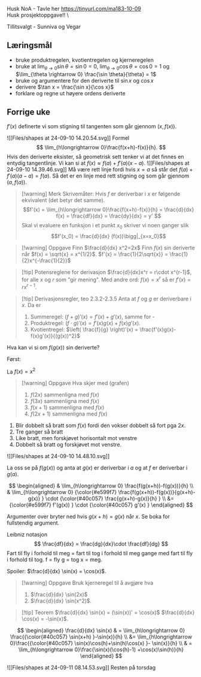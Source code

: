 Husk NoA - Tavle her https://tinyurl.com/ma183-10-09 \
Husk prosjektoppgave!! \

Tillitsvalgt - Sunniva og Vegar
## Læringsmål

- bruke produktregelen, kvotientregelen og kjerneregelen
- bruke at $\lim_{\theta \rightarrow 0}\sin \theta = \sin 0 = 0$, $\lim_{\theta \rightarrow 0}\cos \theta = \cos 0 = 1$ og $\lim_{\theta \rightarrow 0} \frac{\sin \theta}{\theta} = 1$ 
- bruke og argumentere for den deriverte til $\sin x$ og $\cos x$
- derivere $\tan x = \frac{\sin x}{\cos x}$ 
- forklare og regne ut høyere ordens deriverte 



## Forrige uke

$f'(x)$ definerte vi som stigning til tangenten som går gjennom $(x,f(x))$.

![[Files/shapes at 24-09-10 14.20.54.svg]]
Formel
$$
\lim_{h\longrightarrow  0}\frac{f(x+h)-f(x)}{h}.
$$
Hvis den deriverte eksister, så geometrisk sett tenker vi at det finnes en entydig tangentlinje. Vi kan si at 
$f(x) \approx f(a)+f'(a)(x-a)$.
![[Files/shapes at 24-09-10 14.39.46.svg]]
Må være rett linje fordi hvis $x=a$ så står det $f(a)+f'(a)(a-a) = f(a)$. Så det er en linje med rett stigning og som går gjennom $(a,f(a))$. 

> [!warning] Merk 
> Skrivemåter:
> Hvis $f$ er deriverbar i $x$ er følgende ekvivalent (det betyr det samme). 
> $$f'(x) = \lim_{h\longrightarrow  0}\frac{f(x+h)-f(x)}{h} = \frac{d}{dx} f(x) = \frac{df}{dx} = \frac{dy}{dx} = y' $$
> Skal vi evaluere en funksjon i et punkt $x_0$ skriver vi noen ganger slik
> $$f'(x_0) = \frac{d}{dx} (f(x))\bigg|_{x=x_0}$$

> [!warning] Oppgave 
> Finn
> $\frac{d}{dx} x^2=2x$
> Finn $f(x)$ sin deriverte når $f(x) = \sqrt{x} = x^{1/2}$. $f'(x) = \frac{1}{2\sqrt{x}} = \frac{1}{2}x^{-\frac{1}{2}}$ 

> [!tip] Potensreglene for derivasjon
> $\frac{d}{dx}x^r =  r\cdot x^{r-1}$,
>for alle $x$ og $r$ som "gir mening".
>Med andre ord: $f(x) = x^r$ så er $f'(x) = rx^{r-1}$. 

> [!tip] Derivasjonsregler, teo 2.3.2-2.3.5
> Anta at $f$ og $g$ er deriverbare i $x$. Da er
> 1. Summeregel: $(f+g)'(x) = f'(x)+g'(x)$, samme for -
> 2. Produktregel: $(f \cdot g)'(x) = f'(x)g(x)+f(x)g'(x)$. 
> 3. Kvotientregel: $\left( \frac{f}{g} \right)'(x) = \frac{f'(x)g(x)-f(x)g'(x)}{(g(x))^2}$

Hva kan vi si om $f(g(x))$ sin deriverte? 

Først:

La $f(x) = x^2$

> [!warning] Oppgave 
> Hva skjer med (grafen)
> 1. $f(2x)$ sammenligna med $f(x)$
> 2. $f(3x)$ sammenligna med $f(x)$
> 3. $f(x+1)$ sammenligna med $f(x)$
> 4. $f(2x+1)$ sammenligna med $f(x)$

1. Blir dobbelt så bratt som $f(x)$ fordi den vokser dobbelt så fort pga $2x$. 
2. Tre ganger så bratt
3. Like bratt, men forskjøvet horisontalt mot venstre
4. Dobbelt så bratt og forskjøvet mot venstre. 

![[Files/shapes at 24-09-10 14.48.10.svg]]

La oss se på $f(g(x))$ og anta at $g(x)$ er deriverbar i $a$ og at $f$ er deriverbar i $g(a)$. 

$$
\begin{aligned} 
  & \lim_{h\longrightarrow  0} \frac{f(g(x+h))-f(g(x))}{h} \\ & \lim_{h\longrightarrow  0} {\color{#e599f7} \frac{f(g(x+h))-f(g(x))}{g(x+h)-g(x)} } \cdot {\color{#40c057} \frac{g(x+h)-g(x)}{h}  } \\ &= {\color{#e599f7} f'(g(x)) } \cdot {\color{#40c057} g'(x) }
\end{aligned} 
$$

Argumenter over bryter ned hvis $g(x+h) = g(x)$ når $x$. Se boka for fullstendig argument.

Leibniz notasjon
$$
\frac{df}{dx} = \frac{dg}{dx}\cdot \frac{df}{dg}
$$
Fart til fly i forhold til meg = fart til tog i forhold til meg gange med fart til fly i forhold til tog. 
f = fly
g = tog
x = meg. 

Spoiler: $\frac{d}{dx} \sin(x) = \cos(x)$.
> [!warning] Oppgave 
> Bruk kjerneregel til å avgjøre hva
> 1. $\frac{d}{dx} \sin(2x)$
> 2. $\frac{d}{dx} \sin(x^2)$.



> [!tip] Teorem
> $\frac{d}{dx} \sin(x) = (\sin(x))' = \cos(x)$
> $\frac{d}{dx} \cos(x) = -\sin(x)$.
> 

$$
\begin{aligned} 
  \frac{d}{dx} \sin(x) & = \lim_{h\longrightarrow  0} \frac{{\color{#40c057} \sin(x+h) }-\sin(x)}{h} \\ &= \lim_{h\longrightarrow  0}\frac{{\color{#40c057} \sin(x)\cos(h)+\sin(h)\cos(x)  }- \sin(x)}{h} \\
  & = \lim_{h\longrightarrow  0}\frac{\sin(x)(\cos(h)-1) +\cos(x)\sin(h)}{h}
\end{aligned} 
$$

![[Files/shapes at 24-09-11 08.14.53.svg]]
Resten på torsdag







